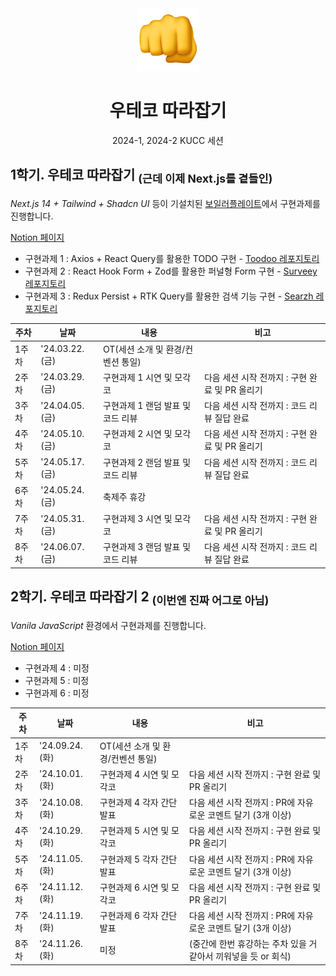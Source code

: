 <div align="center">
  <img src="https://github.com/not-woowacourse/.github/blob/main/profile/readme-assets/fist.png" width="100" height="100" />
  <h1>우테코 따라잡기</h1>
  <p>2024-1, 2024-2 KUCC 세션<p>
</div>

<h2>1학기. 우테코 따라잡기 <sub>(근데 이제 Next.js를 곁들인)</sub></h2>

*Next.js 14 + Tailwind + Shadcn UI* 등이 기설치된 [보일러플레이트](https://github.com/not-woowacourse/boilerplate)에서 구현과제를 진행합니다. 

[Notion 페이지](https://yopark.notion.site/Next-js-ae89c879b8f948f4a3c841d317fa7849)

- 구현과제 1 : Axios + React Query를 활용한 TODO 구현 - [Toodoo 레포지토리](https://github.com/not-woowacourse/1-toodoo-frontend)
- 구현과제 2 : React Hook Form + Zod를 활용한 퍼널형 Form 구현 - [Surveey 레포지토리](https://github.com/not-woowacourse/2-surveey-frontend)
- 구현과제 3 : Redux Persist + RTK Query를 활용한 검색 기능 구현 - [Searzh 레포지토리](https://github.com/not-woowacourse/3-searzh-frontend)

| 주차  | 날짜       | 내용                                                        | 비고                                |
| ----- | ---------- | ----------------------------------------------------------- | ----------------------------------- |
| 1주차 | '24.03.22.(금) | OT(세션 소개 및 환경/컨벤션 통일)                               |                                     |
| 2주차 | '24.03.29.(금) | 구현과제 1 시연 및 모각코                                   | 다음 세션 시작 전까지 : 구현 완료 및 PR 올리기                    |
| 3주차 | '24.04.05.(금) | 구현과제 1 랜덤 발표 및 코드 리뷰 | 다음 세션 시작 전까지 : 코드 리뷰 질답 완료 |
| 4주차 | '24.05.10.(금) | 구현과제 2 시연 및 모각코                                   | 다음 세션 시작 전까지 : 구현 완료 및 PR 올리기                    |
| 5주차 | '24.05.17.(금) | 구현과제 2 랜덤 발표 및 코드 리뷰 | 다음 세션 시작 전까지 : 코드 리뷰 질답 완료 |
| 6주차 | '24.05.24.(금) | 축제주 휴강                                   |                     |
| 7주차 | '24.05.31.(금) | 구현과제 3 시연 및 모각코 | 다음 세션 시작 전까지 : 구현 완료 및 PR 올리기 |
| 8주차 | '24.06.07.(금) | 구현과제 3 랜덤 발표 및 코드 리뷰                                                 | 다음 세션 시작 전까지 : 코드 리뷰 질답 완료                                    |

<h2>2학기. 우테코 따라잡기 2 <sub>(이번엔 진짜 어그로 아님)</sub></h2>

*Vanila JavaScript* 환경에서 구현과제를 진행합니다. 

[Notion 페이지](https://yopark.notion.site/2-578847ae083a41788d774961a89ae059)

- 구현과제 4 : 미정
- 구현과제 5 : 미정
- 구현과제 6 : 미정

| 주차  | 날짜       | 내용                                                        | 비고                                |
| ----- | ---------- | ----------------------------------------------------------- | ----------------------------------- |
| 1주차 | '24.09.24.(화) | OT(세션 소개 및 환경/컨벤션 통일)                               |                                     |
| 2주차 | '24.10.01.(화) | 구현과제 4 시연 및 모각코                                   | 다음 세션 시작 전까지 : 구현 완료 및 PR 올리기                    |
| 3주차 | '24.10.08.(화) | 구현과제 4 각자 간단 발표 | 다음 세션 시작 전까지 : PR에 자유로운 코멘트 달기 (3개 이상)   |
| 4주차 | '24.10.29.(화) | 구현과제 5 시연 및 모각코                                   | 다음 세션 시작 전까지 : 구현 완료 및 PR 올리기                    |
| 5주차 | '24.11.05.(화) | 구현과제 5 각자 간단 발표 | 다음 세션 시작 전까지 : PR에 자유로운 코멘트 달기 (3개 이상)   |
| 6주차 | '24.11.12.(화) | 구현과제 6 시연 및 모각코 | 다음 세션 시작 전까지 : 구현 완료 및 PR 올리기 |
| 7주차 | '24.11.19.(화) | 구현과제 6 각자 간단 발표 | 다음 세션 시작 전까지 : PR에 자유로운 코멘트 달기 (3개 이상)   |
| 8주차 | '24.11.26.(화) | 미정    | (중간에 한번 휴강하는 주차 있을 거 같아서 끼워넣을 듯 or 회식)    |
